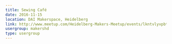 ```yaml
---
title: Sewing Café
date: 2016-11-15
location: DAI Makerspace, Heidelberg
link: http://www.meetup.com/Heidelberg-Makers-Meetup/events/lkntvlyvpbtb/
usergroup: makershd
type: usergroup
---
```

